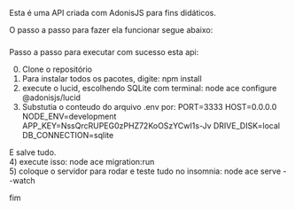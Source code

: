 Esta é uma API criada com AdonisJS para fins didáticos.

O passo a passo para fazer ela funcionar segue abaixo:

###
Passo a passo para executar com sucesso esta api:

0) Clone o repositório
1) Para instalar todos os pacotes, digite: npm install
2) execute o lucid, escolhendo SQLite com terminal: node ace configure @adonisjs/lucid
3)  Substutia o conteudo do arquivo .env por:
PORT=3333
HOST=0.0.0.0
NODE_ENV=development
APP_KEY=NssQrcRUPEG0zPHZ72KoOSzYCwI1s-Jv
DRIVE_DISK=local
DB_CONNECTION=sqlite

E salve tudo.
<br>4) execute isso: node ace migration:run </br>
5) coloque o servidor para rodar e teste tudo no insomnia: node ace serve --watch

fim
